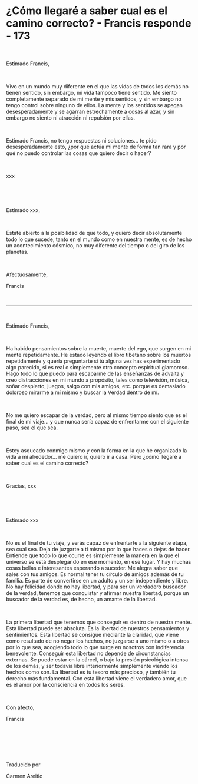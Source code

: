# ¿Cómo llegaré a saber cual es el camino correcto? - Francis responde - 173



&nbsp;





Estimado Francis, 






&nbsp;






Vivo en un mundo muy diferente en el que las vidas de todos los dem&aacute;s no tienen sentido, sin embargo, mi vida tampoco tiene sentido. Me siento completamente separado de mi mente y mis sentidos, y sin embargo no tengo control sobre ninguno de ellos. La mente y los sentidos se apegan desesperadamente y se agarran estrechamente a cosas al azar, y sin embargo no siento ni atracci&oacute;n ni repulsi&oacute;n por ellas.






&nbsp;






Estimado Francis, no tengo respuestas ni soluciones&hellip; te pido desesperadamente esto, &iquest;por qu&eacute; act&uacute;a mi mente de forma tan rara y por qu&eacute; no puedo controlar las cosas que quiero decir o hacer?






&nbsp;






xxx






&nbsp;







&nbsp;






Estimado xxx,






&nbsp;






Estate abierto a la posibilidad de que todo, y quiero decir absolutamente todo lo que sucede, tanto en el mundo como en nuestra mente, es de hecho un acontecimiento c&oacute;smico, no muy diferente del tiempo o del giro de los planetas.






&nbsp;






Afectuosamente, 





Francis






&nbsp;






***






&nbsp;






Estimado Francis,






&nbsp;






Ha habido pensamientos sobre la muerte, muerte del ego, que surgen en mi mente repetidamente. He estado leyendo el libro tibetano sobre los muertos repetidamente y quer&iacute;a preguntarte si t&uacute; alguna vez has experimentado algo parecido, si es real o simplemente otro concepto espiritual glamoroso. Hago todo lo que puedo para escaparme de las ense&ntilde;anzas de advaita y creo distracciones en mi mundo a prop&oacute;sito, tales como televisi&oacute;n, m&uacute;sica, so&ntilde;ar despierto, juegos, salgo con mis amigos, etc. porque es demasiado doloroso mirarme a m&iacute; mismo y buscar la Verdad dentro de m&iacute;.






&nbsp;






No me quiero escapar de la verdad, pero al mismo tiempo siento que es el final de mi viaje&hellip; y que nunca ser&iacute;a capaz de enfrentarme con el siguiente paso, sea el que sea.






&nbsp;






Estoy asqueado conmigo mismo y con la forma en la que he organizado la vida a m&iacute; alrededor&hellip; me quiero ir, quiero ir a casa. Pero &iquest;c&oacute;mo llegar&eacute; a saber cual es el camino correcto?






&nbsp;






Gracias, xxx






&nbsp;







&nbsp;






Estimado xxx






&nbsp;






No es el final de tu viaje, y ser&aacute;s capaz de enfrentarte a la siguiente etapa, sea cual sea. Deja de juzgarte a ti mismo por lo que haces o dejas de hacer. Entiende que todo lo que ocurre es simplemente la manera en la que el universo se est&aacute; desplegando en ese momento, en ese lugar. Y hay muchas cosas bellas e interesantes esperando a suceder. Me alegra saber que sales con tus amigos. Es normal tener tu c&iacute;rculo de amigos adem&aacute;s de tu familia. Es parte de convertirse en un adulto y un ser independiente y libre. No hay felicidad donde no hay libertad, y para ser un verdadero buscador de la verdad, tenemos que conquistar y afirmar nuestra libertad, porque un buscador de la verdad es, de hecho, un amante de la libertad. 






&nbsp;






La primera libertad que tenemos que conseguir es dentro de nuestra mente. Esta libertad puede ser absoluta. Es la libertad de nuestros pensamientos y sentimientos. Esta libertad se consigue mediante la claridad, que viene como resultado de no negar los hechos, no juzgarse a uno mismo o a otros por lo que sea, acogiendo todo lo que surge en nosotros con indiferencia benevolente. Conseguir esta libertad no depende de circunstancias externas. Se puede estar en la c&aacute;rcel, o bajo la presi&oacute;n psicol&oacute;gica intensa de los dem&aacute;s, y ser todav&iacute;a libre interiormente simplemente viendo los hechos como son. La libertad es tu tesoro m&aacute;s precioso, y tambi&eacute;n tu derecho m&aacute;s fundamental. Con esta libertad viene el verdadero amor, que es el amor por la consciencia en todos los seres.






&nbsp;






Con afecto, 





Francis






&nbsp;







&nbsp;







&nbsp;






Traducido por 






Carmen Areitio









